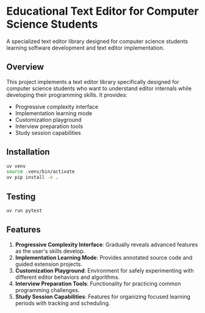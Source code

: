 # Educational Text Editor for Computer Science Students

A specialized text editor library designed for computer science students learning software development and text editor implementation.

## Overview

This project implements a text editor library specifically designed for computer science students who want to understand editor internals while developing their programming skills. It provides:

- Progressive complexity interface
- Implementation learning mode
- Customization playground
- Interview preparation tools
- Study session capabilities

## Installation

```bash
uv venv
source .venv/bin/activate
uv pip install -e .
```

## Testing

```bash
uv run pytest
```

## Features

1. **Progressive Complexity Interface**: Gradually reveals advanced features as the user's skills develop.
2. **Implementation Learning Mode**: Provides annotated source code and guided extension projects.
3. **Customization Playground**: Environment for safely experimenting with different editor behaviors and algorithms.
4. **Interview Preparation Tools**: Functionality for practicing common programming challenges.
5. **Study Session Capabilities**: Features for organizing focused learning periods with tracking and scheduling.